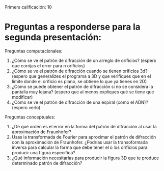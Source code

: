Primera calificación: 10

# Preguntas a responderse para la segunda presentación: 

Preguntas computacionales: 

1. ¿Cómo se ve el patrón de difracción de un arreglo de orificios? (espero que corrijas el error para n orificios)
2. ¿Cómo se ve el patrón de difracción cuando se tienen orificios 3d? (espero que generalizes el programa a 3D y que verifiques que en el límite donde el orificio es plano, se obtiene lo que ya tienes en 2D)
3. ¿Cómo se puede obtener el patrón de difracción si no se considera la pantalla muy lejana? (espero que al menos expliques qué se tiene que modificar)
4. ¿Cómo se ve el patrón de difracción de una espiral (como el ADN)? (espero verlo)

Preguntas conceptuales: 

1. ¿De qué orden es el error en la forma del patrón de difracción al usar la aproximación de Fraunhofer?
2. Usas la transformada de Fourier para aproximar el patrón de difracción con la aproximación de Fraunhofer. ¿Podrías usar la transoformada inversa para calcular la forma que debe tener el o los orificios para producir una figura específica? 
4. ¿Qué  información necesitarías para producir la figura 3D que te produce determinado patrón de difracción?
